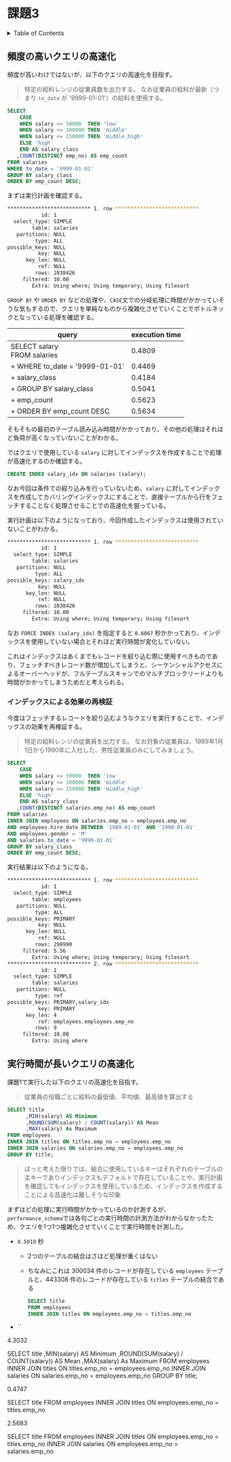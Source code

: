 # 課題3

<!-- START doctoc generated TOC please keep comment here to allow auto update -->
<!-- DON'T EDIT THIS SECTION, INSTEAD RE-RUN doctoc TO UPDATE -->
<details>
<summary>Table of Contents</summary>

- [頻度の高いクエリの高速化](#%E9%A0%BB%E5%BA%A6%E3%81%AE%E9%AB%98%E3%81%84%E3%82%AF%E3%82%A8%E3%83%AA%E3%81%AE%E9%AB%98%E9%80%9F%E5%8C%96)
- [実行時間が長いクエリの高速化](#%E5%AE%9F%E8%A1%8C%E6%99%82%E9%96%93%E3%81%8C%E9%95%B7%E3%81%84%E3%82%AF%E3%82%A8%E3%83%AA%E3%81%AE%E9%AB%98%E9%80%9F%E5%8C%96)

</details>
<!-- END doctoc generated TOC please keep comment here to allow auto update -->

## 頻度の高いクエリの高速化

頻度が高いわけではないが、以下のクエリの高速化を目指す。

> 特定の給料レンジの従業員数を出力する。
> なお従業員の給料が最新（つまり `to_date` が '9999-01-01'）の給料を使用する。

```sql
SELECT
    CASE 
    WHEN salary <= 50000  THEN 'low'
    WHEN salary <= 100000 THEN 'middle'
    WHEN salary <= 150000 THEN 'middle_high'
    ELSE 'high'
    END AS salary_class
   ,COUNT(DISTINCT emp_no) AS emp_count
FROM salaries
WHERE to_date = '9999-01-01'
GROUP BY salary_class
ORDER BY emp_count DESC;
```

まずは実行計画を確認する。

```bash
*************************** 1. row ***************************
           id: 1
  select_type: SIMPLE
        table: salaries
   partitions: NULL
         type: ALL
possible_keys: NULL
          key: NULL
      key_len: NULL
          ref: NULL
         rows: 2838426
     filtered: 10.00
        Extra: Using where; Using temporary; Using filesort
```

`GROUP BY` や `ORDER BY` などの処理や、`CASE`文での分岐処理に時間がかかっていそうな気もするので、クエリを単純なものから複雑化させていくことでボトルネックとなっている処理を確認する。

| query                          | execution time | 
| ------------------------------ | -------------- | 
| SELECT salary<br>FROM salaries | 0.4809         | 
| + WHERE to_date = '9999-01-01' | 0.4469         | 
| + salary_class                 | 0.4184         | 
| + GROUP BY salary_class        | 0.5041         | 
| + emp_count<br>                | 0.5623         | 
| + ORDER BY emp_count DESC      | 0.5634         | 

そもそもの最初のテーブル読み込み時間がかかっており、その他の処理はそれほど負荷が高くなっていないことがわかる。

ではクエリで使用している `salary` に対してインデックスを作成することで処理が高速化するのか確認する。

```sql
CREATE INDEX salary_idx ON salaries (salary);
```

なお今回は条件での絞り込みを行っていないため、`salary` に対してインデックスを作成してカバリングインデックスにすることで、直接テーブルから行をフェッチすることなく処理させることでの高速化を狙っている。

実行計画は以下のようになっており、今回作成したインデックスは使用されていないことがわかる。

```bash
*************************** 1. row ***************************
           id: 1
  select_type: SIMPLE
        table: salaries
   partitions: NULL
         type: ALL
possible_keys: salary_idx
          key: NULL
      key_len: NULL
          ref: NULL
         rows: 2838426
     filtered: 10.00
        Extra: Using where; Using temporary; Using filesort
```

なお `FORCE INDEX (salary_idx)` を指定すると `0.6067` 秒かかっており、インデックスを使用していない場合とそれほど実行時間が変化していない。

これはインデックスはあくまでもレコードを絞り込む際に使用すべきものであり、フェッチすべきレコード数が増加してしまうと、シーケンシャルアクセスによるオーバーヘッドが、フルテーブルスキャンでのマルチブロックリードよりも時間がかかってしまうためだと考えられる。

### インデックスによる効果の再検証

今度はフェッチするレコードを絞り込むようなクエリを実行することで、インデックスの効果を再検証する。

> 特定の給料レンジの従業員を出力する。
> なお対象の従業員は、1989年1月1日から1990年に入社した、男性従業員のみにしてみましょう。

```sql
SELECT
    CASE 
    WHEN salary <= 50000  THEN 'low'
    WHEN salary <= 100000 THEN 'middle'
    WHEN salary <= 150000 THEN 'middle_high'
    ELSE 'high'
    END AS salary_class
   ,COUNT(DISTINCT salaries.emp_no) AS emp_count
FROM salaries
INNER JOIN employees ON salaries.emp_no = employees.emp_no
AND employees.hire_date BETWEEN '1989-01-01' AND '1990-01-01'
AND employees.gender = 'M'
AND salaries.to_date = '9999-01-01'
GROUP BY salary_class
ORDER BY emp_count DESC;
```

実行結果は以下のようになる。

```bash
*************************** 1. row ***************************
           id: 1
  select_type: SIMPLE
        table: employees
   partitions: NULL
         type: ALL
possible_keys: PRIMARY
          key: NULL
      key_len: NULL
          ref: NULL
         rows: 298990
     filtered: 5.56
        Extra: Using where; Using temporary; Using filesort
*************************** 2. row ***************************
           id: 1
  select_type: SIMPLE
        table: salaries
   partitions: NULL
         type: ref
possible_keys: PRIMARY,salary_idx
          key: PRIMARY
      key_len: 4
          ref: employees.employees.emp_no
         rows: 9
     filtered: 10.00
        Extra: Using where
```

## 実行時間が長いクエリの高速化

課題1で実行した以下のクエリの高速化を目指す。

> 従業員の役職ごとに給料の最低値、平均値、最高値を算出する

```sql
SELECT title
      ,MIN(salary) AS Minimum
      ,ROUND(SUM(salary) / COUNT(salary)) AS Mean
      ,MAX(salary) As Maximum
FROM employees
INNER JOIN titles ON titles.emp_no = employees.emp_no
INNER JOIN salaries ON salaries.emp_no = employees.emp_no
GROUP BY title;
```

> ぱっと考えた限りでは、結合に使用しているキーはそれぞれのテーブルの主キーでありインデックスもデフォルトで存在していることや、実行計画を確認してもインデックスを使用しているため、インデックスを作成することによる高速化は難しそうな印象

まずはどの処理に実行時間がかかっているのか計測するが、`performance_schema`では各句ごとの実行時間の計測方法がわからなかったため、クエリを1つ1つ複雑化させていくことで実行時間を計測した。

- `0.5019` 秒
  - 2つのテーブルの結合はさほど処理が重くはない
  - ちなみにこれは 300034 件のレコードが存在している `employees` テーブルと、443308 件のレコードが存在している `titles` テーブルの結合である

    ```sql
    SELECT title
    FROM employees
    INNER JOIN titles ON employees.emp_no = titles.emp_no
    ```

- ``


4.3032

SELECT title
      ,MIN(salary) AS Minimum
      ,ROUND(SUM(salary) / COUNT(salary)) AS Mean
      ,MAX(salary) As Maximum
FROM employees
INNER JOIN titles ON titles.emp_no = employees.emp_no
INNER JOIN salaries ON salaries.emp_no = employees.emp_no
GROUP BY title;

0.4747

SELECT title
FROM employees
INNER JOIN titles ON employees.emp_no = titles.emp_no

2.5683

SELECT title
FROM employees
INNER JOIN titles ON employees.emp_no = titles.emp_no
INNER JOIN salaries ON employees.emp_no = salaries.emp_no